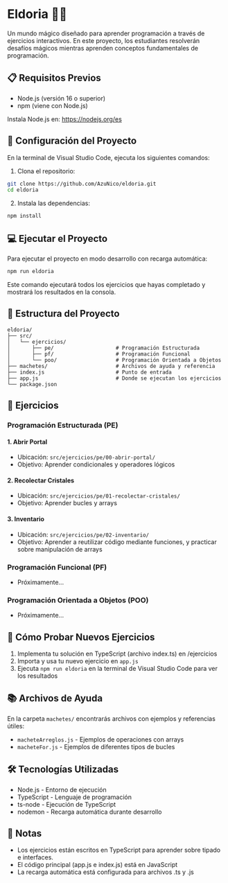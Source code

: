 # Eldoria 🏰✨

Un mundo mágico diseñado para aprender programación a través de ejercicios interactivos. En este proyecto, los estudiantes resolverán desafíos mágicos mientras aprenden conceptos fundamentales de programación.

## 📋 Requisitos Previos

- Node.js (versión 16 o superior)
- npm (viene con Node.js)

Instala Node.js en: https://nodejs.org/es

## 🚀 Configuración del Proyecto

En la terminal de Visual Studio Code, ejecuta los siguientes comandos:

1. Clona el repositorio:

```bash
git clone https://github.com/AzuNico/eldoria.git
cd eldoria
```

2. Instala las dependencias:

```bash
npm install
```

## 💻 Ejecutar el Proyecto

Para ejecutar el proyecto en modo desarrollo con recarga automática:

```bash
npm run eldoria
```

Este comando ejecutará todos los ejercicios que hayas completado y mostrará los resultados en la consola.

## 📁 Estructura del Proyecto

```
eldoria/
├── src/
│   └── ejercicios/
│       ├── pe/                    # Programación Estructurada
│       ├── pf/                    # Programación Funcional
│       └── poo/                   # Programación Orientada a Objetos
├── machetes/                      # Archivos de ayuda y referencia
├── index.js                       # Punto de entrada
├── app.js                         # Donde se ejecutan los ejercicios
└── package.json
```

## 🎯 Ejercicios

### Programación Estructurada (PE)

#### 1. Abrir Portal

- Ubicación: `src/ejercicios/pe/00-abrir-portal/`
- Objetivo: Aprender condicionales y operadores lógicos

#### 2. Recolectar Cristales

- Ubicación: `src/ejercicios/pe/01-recolectar-cristales/`
- Objetivo: Aprender bucles y arrays

#### 3. Inventario

- Ubicación: `src/ejercicios/pe/02-inventario/`
- Objetivo: Aprender a reutilizar código mediante funciones, y practicar sobre manipulación de arrays

### Programación Funcional (PF)

- Próximamente...

### Programación Orientada a Objetos (POO)

- Próximamente...

## 🧪 Cómo Probar Nuevos Ejercicios

1. Implementa tu solución en TypeScript (archivo index.ts) en /ejercicios
2. Importa y usa tu nuevo ejercicio en `app.js`
3. Ejecuta `npm run eldoria` en la terminal de Visual Studio Code para ver los resultados

## 📚 Archivos de Ayuda

En la carpeta `machetes/` encontrarás archivos con ejemplos y referencias útiles:

- `macheteArreglos.js` - Ejemplos de operaciones con arrays
- `macheteFor.js` - Ejemplos de diferentes tipos de bucles

## 🛠️ Tecnologías Utilizadas

- Node.js - Entorno de ejecución
- TypeScript - Lenguaje de programación
- ts-node - Ejecución de TypeScript
- nodemon - Recarga automática durante desarrollo

## 📝 Notas

- Los ejercicios están escritos en TypeScript para aprender sobre tipado e interfaces.
- El código principal (app.js e index.js) está en JavaScript
- La recarga automática está configurada para archivos .ts y .js
